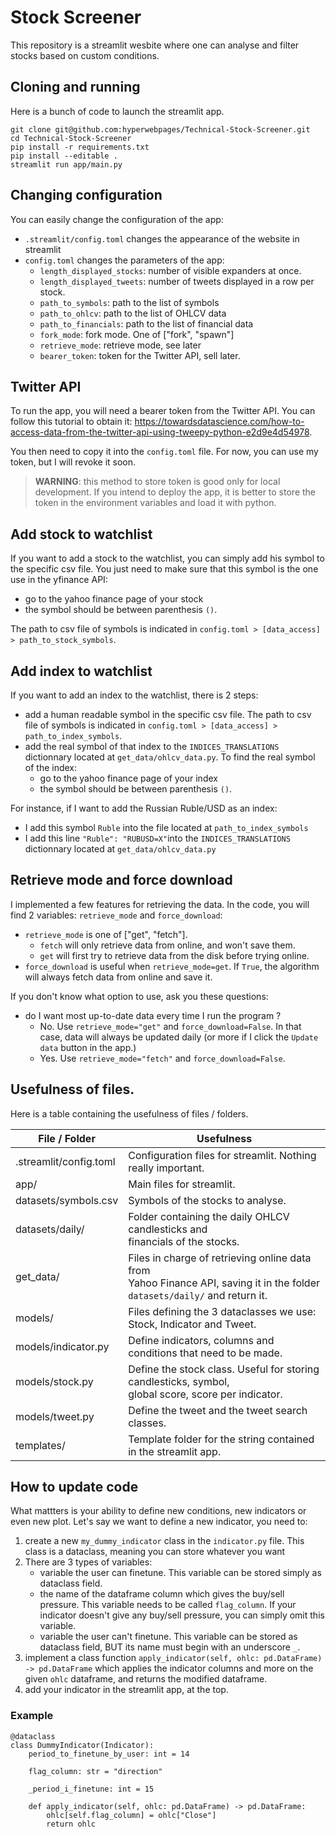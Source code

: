 # Stock Screener

This repository is a streamlit wesbite where one can analyse and filter stocks based on custom conditions.


## Cloning and running

Here is a bunch of code to launch the streamlit app.

```
git clone git@github.com:hyperwebpages/Technical-Stock-Screener.git
cd Technical-Stock-Screener
pip install -r requirements.txt
pip install --editable .
streamlit run app/main.py
```

## Changing configuration

You can easily change the configuration of the app:

* `.streamlit/config.toml` changes the appearance of the website in streamlit
* `config.toml` changes the parameters of the app:
    * `length_displayed_stocks`: number of visible expanders at once.
    * `length_displayed_tweets`: number of tweets displayed in a row per stock.
    * `path_to_symbols`: path to the list of symbols
    * `path_to_ohlcv`: path to the list of OHLCV data
    * `path_to_financials`: path to the list of financial data
    * `fork_mode`: fork mode. One of ["fork", "spawn"]
    * `retrieve_mode`: retrieve mode, see later
    * `bearer_token`: token for the Twitter API, sell later.



## Twitter API

To run the app, you will need a bearer token from the Twitter API. 
You can follow this tutorial to obtain it: https://towardsdatascience.com/how-to-access-data-from-the-twitter-api-using-tweepy-python-e2d9e4d54978.

You then need to copy it into the `config.toml` file. For now, you can use my token, but I will revoke it soon. 

> **WARNING**: this method to store token is good only for local development. If you intend to deploy the app, it is better to store the token in the environment variables and load it with python.

## Add stock to watchlist

If you want to add a stock to the watchlist, you can simply add his symbol to the specific csv file. You just need to make sure that this symbol is the one use in the yfinance API:

* go to the yahoo finance page of your stock
* the symbol should be between parenthesis `()`.

The path to csv file of symbols is indicated in `config.toml > [data_access] > path_to_stock_symbols`.

## Add index to watchlist

If you want to add an index to the watchlist, there is 2 steps:

* add a human readable symbol in the specific csv file. The path to csv file of symbols is indicated in `config.toml > [data_access] > path_to_index_symbols`.
* add the real symbol of that index to the `INDICES_TRANSLATIONS` dictionnary located at `get_data/ohlcv_data.py`. To find the real symbol of the index:
    * go to the yahoo finance page of your index
    * the symbol should be between parenthesis `()`.



For instance, if I want to add the Russian Ruble/USD as an index:

* I add this symbol `Ruble` into the file located at `path_to_index_symbols`
* I add this line `"Ruble": "RUBUSD=X"`into the `INDICES_TRANSLATIONS` dictionnary located at `get_data/ohlcv_data.py`


## Retrieve mode and force download

I implemented a few features for retrieving the data. In the code, you will find 2 variables: `retrieve_mode` and `force_download`:

* `retrieve_mode` is one of ["get", "fetch"].
    * `fetch` will only retrieve data from online, and won't save them.
    * `get` will first try to retrieve data from the disk before trying online.
* `force_download` is useful when `retrieve_mode=get`. 
If `True`, the algorithm will always fetch data from online and save it.

If you don't know what option to use, ask you these questions:

* do I want most up-to-date data every time I run the program ?
    * No. Use `retrieve_mode="get"` and `force_download=False`. In that case, data will always be updated daily (or more if I click the `Update data` button in the app.)
    * Yes. Use `retrieve_mode="fetch"` and `force_download=False`.


## Usefulness of files.

Here is a table containing the usefulness of files / folders.

| File / Folder          | Usefulness                                                                                                                         |
|------------------------|------------------------------------------------------------------------------------------------------------------------------------|
| .streamlit/config.toml | Configuration files for streamlit. Nothing really important.                                                                       |
| app/                   | Main files for streamlit.                                                                                                          |
| datasets/symbols.csv   | Symbols of the stocks to analyse.                                                                                                  |
| datasets/daily/        | Folder containing the daily OHLCV candlesticks and <br>financials of the stocks.                                                   |
| get_data/              | Files in charge of retrieving online data from <br>Yahoo Finance API, saving it in the folder <br>`datasets/daily/` and return it. |
| models/                | Files defining the 3 dataclasses we use: Stock, Indicator and Tweet.                                                               |
| models/indicator.py    | Define indicators, columns and conditions that need to be made.                                                                    |
| models/stock.py        | Define the stock class. Useful for storing candlesticks, symbol, <br>global score, score per indicator.                            |
| models/tweet.py        | Define the tweet and the tweet search classes.                                                                                     |
| templates/             | Template folder for the string contained in the streamlit app.                                                                     |

## How to update code

What mattters is your ability to define new conditions, new indicators or even new plot.
Let's say we want to define a new indicator, you need to:

1. create a new `my_dummy_indicator` class in the `indicator.py` file. This class is a dataclass, meaning you can store whatever you want
2. There are 3 types of variables:
    * variable the user can finetune. This variable can be stored simply as dataclass field.
    * the name of the dataframe column which gives the buy/sell pressure. This variable needs to be called `flag_column`. 
        If your indicator doesn't give any buy/sell pressure, you can simply omit this variable.
    * variable the user can't finetune. This variable can be stored as dataclass field, BUT its name must begin with an underscore `_`.
3. implement a class function 
    `apply_indicator(self, ohlc: pd.DataFrame) -> pd.DataFrame` 
    which applies the indicator columns and more on the given `ohlc` dataframe, and returns the modified dataframe.
4. add your indicator in the streamlit app, at the top. 


### Example

```{python}
@dataclass
class DummyIndicator(Indicator):
    period_to_finetune_by_user: int = 14

    flag_column: str = "direction"

    _period_i_finetune: int = 15

    def apply_indicator(self, ohlc: pd.DataFrame) -> pd.DataFrame:
        ohlc[self.flag_column] = ohlc["Close"]
        return ohlc
```